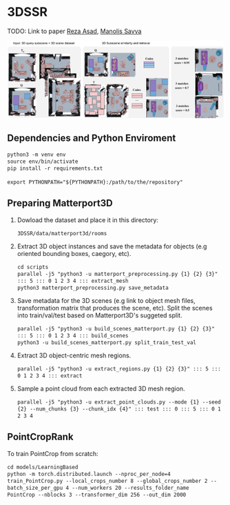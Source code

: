 # 3DSSR
TODO: Link to paper
[Reza Asad][RA], [Manolis Savva][MS]

<img src="https://github.com/reza-asad/3DSSR/blob/master/figures/3DSSROverview.png"/>

## Dependencies and Python Enviroment
```
python3 -m venv env
source env/bin/activate
pip install -r requirements.txt

export PYTHONPATH="${PYTHONPATH}:/path/to/the/repository"
```

## Preparing Matterport3D
1. Dowload the dataset and place it in this directory:
    ```
    3DSSR/data/matterport3d/rooms
    ```
3. Extract 3D object instances and save the metadata for objects (e.g oriented bounding boxes, caegory, etc).
    ```
    cd scripts
    parallel -j5 "python3 -u matterport_preprocessing.py {1} {2} {3}" ::: 5 ::: 0 1 2 3 4 ::: extract_mesh
    python3 matterport_preprocessing.py save_metadata
    ```
3. Save metadata for the 3D scenes (e.g link to object mesh files, transformation matrix that produces the scene, etc). Split the scenes into train/val/test based on Matterport3D's suggeted split.
    ```
    parallel -j5 "python3 -u build_scenes_matterport.py {1} {2} {3}" ::: 5 ::: 0 1 2 3 4 ::: build_scenes
    python3 -u build_scenes_matterport.py split_train_test_val
    ```
4. Extract 3D object-centric mesh regions.
    ```
    parallel -j5 "python3 -u extract_regions.py {1} {2} {3}" ::: 5 ::: 0 1 2 3 4 ::: extract
    ```
5. Sample a point cloud from each extracted 3D mesh region.
    ```
    parallel -j5 "python3 -u extract_point_clouds.py --mode {1} --seed {2} --num_chunks {3} --chunk_idx {4}" ::: test ::: 0 ::: 5 ::: 0 1 2 3 4
    ```

## PointCropRank
To train PointCrop from scratch:
```
cd models/LearningBased
python -m torch.distributed.launch --nproc_per_node=4 train_PointCrop.py --local_crops_number 8 --global_crops_number 2 --batch_size_per_gpu 4 --num_workers 20 --results_folder_name
PointCrop --nblocks 3 --transformer_dim 256 --out_dim 2000 
```

[RA]: https://reza-asad.github.io/
[MS]: https://msavva.github.io/
